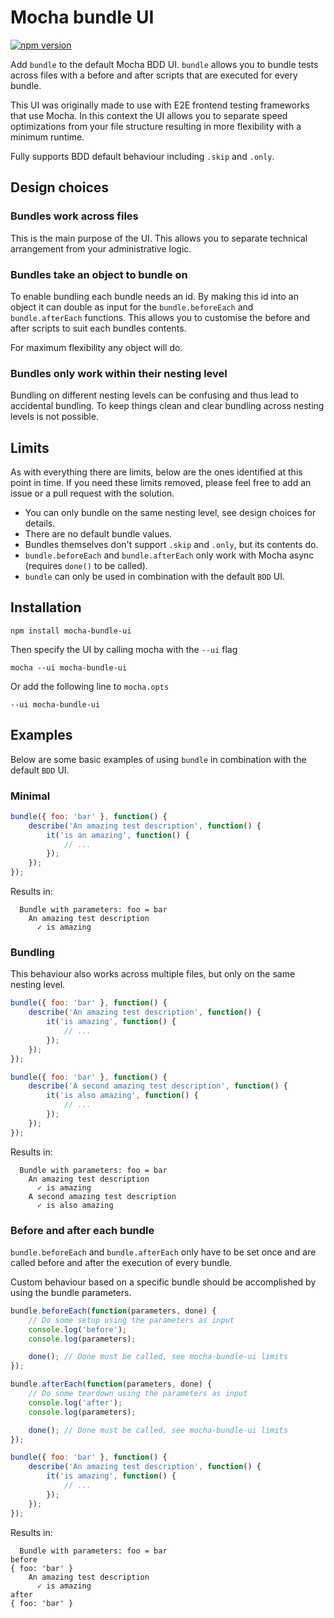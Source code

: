 # Mocha bundle UI
[![npm version](https://badge.fury.io/js/mocha-bundle-ui.svg)](https://badge.fury.io/js/mocha-bundle-ui)

Add `bundle` to the default Mocha BDD UI. `bundle` allows you to bundle tests across files with a before and after scripts that are executed for every bundle.

This UI was originally made to use with E2E frontend testing frameworks that use Mocha. In this context the UI allows you to separate speed optimizations from your file structure resulting in more flexibility with a minimum runtime.

Fully supports BDD default behaviour including `.skip` and `.only`.

## Design choices

### Bundles work across files
This is the main purpose of the UI. This allows you to separate technical arrangement from your administrative logic.

### Bundles take an object to bundle on
To enable bundling each bundle needs an id. By making this id into an object it can double as input for the `bundle.beforeEach` and `bundle.afterEach` functions. This allows you to customise the before and after scripts to suit each bundles contents.

For maximum flexibility any object will do.

### Bundles only work within their nesting level
Bundling on different nesting levels can be confusing and thus lead to accidental bundling. To keep things clean and clear bundling across nesting levels is not possible.

## Limits
As with everything there are limits, below are the ones identified at this point in time. If you need these limits removed, please feel free to add an issue or a pull request with the solution.

* You can only bundle on the same nesting level, see design choices for details.
* There are no default bundle values.
* Bundles themselves don't support `.skip` and `.only`, but its contents do.
* `bundle.beforeEach` and `bundle.afterEach` only work with Mocha async (requires `done()` to be called).
* `bundle` can only be used in combination with the default `BDD` UI.

## Installation

```shell
npm install mocha-bundle-ui
```

Then specify the UI by calling mocha with the `--ui` flag

```shell
mocha --ui mocha-bundle-ui
```

Or add the following line to `mocha.opts`

```shell
--ui mocha-bundle-ui
```


## Examples
Below are some basic examples of using `bundle` in combination with the default `BDD` UI.

### Minimal
```javascript
bundle({ foo: 'bar' }, function() {
    describe('An amazing test description', function() {
        it('is an amazing', function() {
            // ...
        });
    });
});
```

Results in:

```
  Bundle with parameters: foo = bar
    An amazing test description
      ✓ is amazing
```

### Bundling
This behaviour also works across multiple files, but only on the same nesting level.

```javascript
bundle({ foo: 'bar' }, function() {
    describe('An amazing test description', function() {
        it('is amazing', function() {
            // ...
        });
    });
});

bundle({ foo: 'bar' }, function() {
    describe('A second amazing test description', function() {
        it('is also amazing', function() {
            // ...
        });
    });
});
```

Results in:

```
  Bundle with parameters: foo = bar
    An amazing test description
      ✓ is amazing
    A second amazing test description
      ✓ is also amazing
```

### Before and after each bundle
`bundle.beforeEach` and `bundle.afterEach` only have to be set once and are called before and after the execution of every bundle.

Custom behaviour based on a specific bundle should be accomplished by using the bundle parameters.

```javascript
bundle.beforeEach(function(parameters, done) {
    // Do some setup using the parameters as input
    console.log('before');
    console.log(parameters);

    done(); // Done must be called, see mocha-bundle-ui limits
});

bundle.afterEach(function(parameters, done) {
    // Do some teardown using the parameters as input
    console.log('after');
    console.log(parameters);

    done(); // Done must be called, see mocha-bundle-ui limits
});

bundle({ foo: 'bar' }, function() {
    describe('An amazing test description', function() {
        it('is amazing', function() {
            // ...
        });
    });
});
```

Results in:

```
  Bundle with parameters: foo = bar
before
{ foo: 'bar' }
    An amazing test description
      ✓ is amazing
after
{ foo: 'bar' }
```



